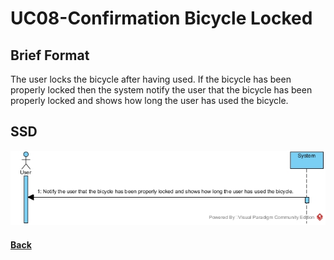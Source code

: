 # UC08-Confirmation Bicycle Locked

## Brief Format

The user locks the bicycle after having used.
If the bicycle has been properly locked then the system notify the user that the bicycle has been properly locked and shows how long the user has used the bicycle.

## SSD
![UC08-Confirmation Bicycle Locked-SSD](UC08-SSD.jpg)

#### [Back](../UseCases.md)